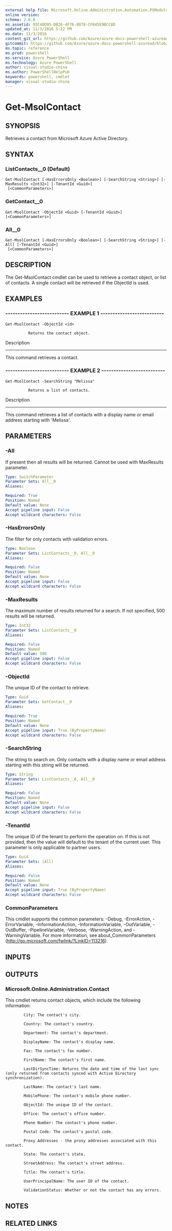 ```yaml
---
external help file: Microsoft.Online.Administration.Automation.PSModule.dll-Help.xml
online version: 
schema: 2.0.0
ms.assetid: 93C48D95-DB26-4F76-8078-CF845E9BCC8D
updated_at: 11/3/2016 5:22 PM
ms.date: 11/3/2016
content_git_url: https://github.com/Azure/azure-docs-powershell-azuread/blob/master/Azure%20AD%20Cmdlets/MSOnline/v1/Get-MsolContact.md
gitcommit: https://github.com/Azure/azure-docs-powershell-azuread/blob/cedef1609da4230592c00be27ccc62e342e2df61/Azure%20AD%20Cmdlets/MSOnline/v1/Get-MsolContact.md
ms.topic: reference
ms.prod: powershell
ms.service: Azure PowerShell
ms.technology: Azure PowerShell
author: visual-studio-china
ms.author: PowerShellHelpPub
keywords: powershell, cmdlet
manager: visual-studio-china
---
```


# Get-MsolContact

## SYNOPSIS
Retrieves a contact from Microsoft Azure Active Directory.

## SYNTAX

### ListContacts__0 (Default)
```
Get-MsolContact [-HasErrorsOnly <Boolean>] [-SearchString <String>] [-MaxResults <Int32>] [-TenantId <Guid>]
 [<CommonParameters>]
```

### GetContact__0
```
Get-MsolContact -ObjectId <Guid> [-TenantId <Guid>] [<CommonParameters>]
```

### All__0
```
Get-MsolContact [-HasErrorsOnly <Boolean>] [-SearchString <String>] [-All] [-TenantId <Guid>]
 [<CommonParameters>]
```

## DESCRIPTION
The Get-MsolContact cmdlet can be used to retrieve a contact object, or list of contacts.
A single contact will be retrieved if the ObjectId is used.

## EXAMPLES

### -------------------------- EXAMPLE 1 --------------------------
```
Get-MsolContact -ObjectId <id>

          Returns the contact object.
```

Description

-----------

This command retrieves a contact.

### -------------------------- EXAMPLE 2 --------------------------
```
Get-MsolContact -SearchString "Melissa"

          Returns a list of contacts.
```

Description

-----------

This command retrieves a list of contacts with a display name or email address starting with 'Melissa'.

## PARAMETERS

### -All
If present then all results will be returned. 
Cannot be used with MaxResults parameter.

```yaml
Type: SwitchParameter
Parameter Sets: All__0
Aliases: 

Required: True
Position: Named
Default value: None
Accept pipeline input: False
Accept wildcard characters: False
```

### -HasErrorsOnly
The filter for only contacts with validation errors.

```yaml
Type: Boolean
Parameter Sets: ListContacts__0, All__0
Aliases: 

Required: False
Position: Named
Default value: None
Accept pipeline input: False
Accept wildcard characters: False
```

### -MaxResults
The maximum number of results returned for a search.
If not specified, 500 results will be returned.

```yaml
Type: Int32
Parameter Sets: ListContacts__0
Aliases: 

Required: False
Position: Named
Default value: 500
Accept pipeline input: False
Accept wildcard characters: False
```

### -ObjectId
The unique ID of the contact to retrieve.

```yaml
Type: Guid
Parameter Sets: GetContact__0
Aliases: 

Required: True
Position: Named
Default value: None
Accept pipeline input: True (ByPropertyName)
Accept wildcard characters: False
```

### -SearchString
The string to search on.
Only contacts with a display name or email address starting with this string will be returned.

```yaml
Type: String
Parameter Sets: ListContacts__0, All__0
Aliases: 

Required: False
Position: Named
Default value: None
Accept pipeline input: False
Accept wildcard characters: False
```

### -TenantId
The unique ID of the tenant to perform the operation on.
If this is not provided, then the value will default to the tenant of the current user.
This parameter is only applicable to partner users.

```yaml
Type: Guid
Parameter Sets: (All)
Aliases: 

Required: False
Position: Named
Default value: None
Accept pipeline input: True (ByPropertyName)
Accept wildcard characters: False
```

### CommonParameters
This cmdlet supports the common parameters: -Debug, -ErrorAction, -ErrorVariable, -InformationAction, -InformationVariable, -OutVariable, -OutBuffer, -PipelineVariable, -Verbose, -WarningAction, and -WarningVariable. For more information, see about_CommonParameters (http://go.microsoft.com/fwlink/?LinkID=113216).

## INPUTS

## OUTPUTS

### Microsoft.Online.Administration.Contact
This cmdlet returns contact objects, which include the following information:

            City: The contact's city.

            Country: The contact's country.

            Department: The contact's department.

            DisplayName: The contact's display name.

            Fax: The contact's fax number.

            FirstName: The contact's first name.

            LastDirSyncTime: Returns the date and time of the last sync (only returned from contacts synced with Active Directory synchronization).

            LastName: The contact's last name.

            MobilePhone: The contact's mobile phone number.

            ObjectId: The unique ID of the contact.

            Office: The contact's office number.

            Phone Number: The contact's phone number.

            Postal Code: The contact's postal code.

            Proxy Addresses - the proxy addresses associated with this contact.

            State: The contact's state.

            StreetAddress: The contact's street address.

            Title: The contact's title.

            UserPrincipalName: The user ID of the contact.

            ValidationStatus: Whether or not the contact has any errors.

## NOTES

## RELATED LINKS


